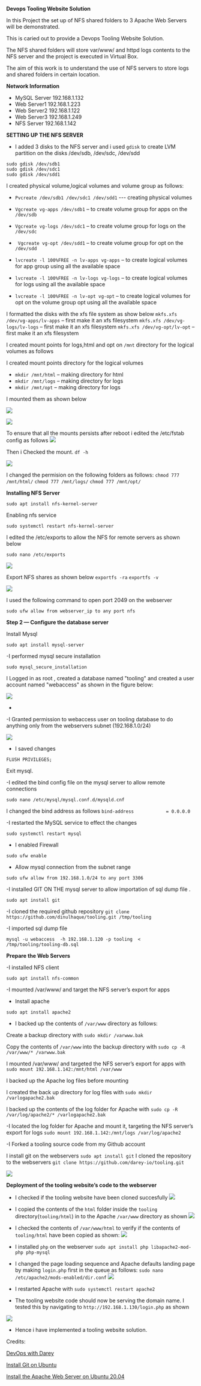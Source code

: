 **Devops Tooling Website Solution**


In this Project the set up of NFS shared folders to 3 Apache Web Servers will be demonstrated.

This is caried out to provide a Devops Tooling Website Solution.

The NFS shared folders will store var/www/ and  httpd logs contents to the NFS server and the project is executed in Virtual Box.

The aim of this work is to understand the use of  NFS servers to store logs and shared folders in certain location.

**Network Information**

- MySQL Server 192.168.1.132
- Web Server1 192.168.1.223
- Web Server2 192.168.1.122
- Web Server3 192.168.1.249
- NFS Server 192.168.1.142




**SETTING UP THE NFS SERVER**

- I added 3 disks to the NFS server and i used `gdisk` to create LVM partition on the disks /dev/sdb, /dev/sdc, /dev/sdd

```
sudo gdisk /dev/sdb1
sudo gdisk /dev/sdc1
sudo gdisk /dev/sdd1	
```



I created physical volume,logical volumes and volume group as follows:
- ```Pvcreate /dev/sdb1 /dev/sdc1 /dev/sdd1``` --- creating physical volumes
 

- ```Vgcreate vg-apps /dev/sdb1``` – to create volume group for apps on the ```/dev/sdb```
 
- ```Vgcreate vg-logs /dev/sdc1``` – to create volume group for logs on the ```/dev/sdc```
 
- ``` Vgcreate vg-opt /dev/sdd1``` – to create volume group for opt on the ```/dev/sdd```

- ```lvcreate -l 100%FREE -n lv-apps vg-apps``` – to create logical volumes for app group using all the available space

- ```lvcreate -l 100%FREE -n lv-logs vg-logs``` – to create logical volumes for logs using all the available space
 
- ```lvcreate -l 100%FREE -n lv-opt vg-opt``` – to create logical volumes for opt on the volume group opt using all the available space

I formatted the disks with the xfs file system as show below
```mkfs.xfs /dev/vg-apps/lv-apps``` – first make it an xfs filesystem
```mkfs.xfs /dev/vg-logs/lv-logs``` – first make it an xfs filesystem
```mkfs.xfs /dev/vg-opt/lv-opt``` – first make it an xfs filesystem


I created mount points for logs,html and opt on 
```/mnt``` directory for the logical volumes as follows

I created mount points directory for the logical volumes

- ```mkdir /mnt/html``` – making directory for html
- ```mkdir /mnt/logs``` – making directory for logs
- ```mkdir /mnt/opt``` – making directory for logs


I mounted them as shown below

![](https://github.com/drazen-dee28/Devops-Tooling-Website-Solution/blob/main/devops_tooling/mount.jpg)



![](https://github.com/drazen-dee28/Devops-Tooling-Website-Solution/blob/main/devops_tooling/xfs.png)


To ensure that all the mounts  persists after reboot i edited the /etc/fstab config as follows
![](https://github.com/drazen-dee28/Devops-Tooling-Website-Solution/blob/main/devops_tooling/uuid.jpg)


Then i Checked the mount.
```df -h```

![](https://github.com/drazen-dee28/Devops-Tooling-Website-Solution/blob/main/devops_tooling/output.png)



I changed the permision on the following folders as follows:
```chmod 777 /mnt/html/```
```chmod 777 /mnt/logs/```
```chmod 777 /mnt/opt/```

 

**Installing NFS Server**

```sudo apt install nfs-kernel-server```

Enabling nfs service

 ```sudo systemctl restart nfs-kernel-server```


I edited the /etc/exports to allow the NFS for remote servers as shown below

```sudo nano /etc/exports```


![](https://github.com/drazen-dee28/Devops-Tooling-Website-Solution/blob/main/devops_tooling/export.png)

Export NFS shares as shown below
```exportfs -ra```
```exportfs -v```

![](https://github.com/drazen-dee28/Devops-Tooling-Website-Solution/blob/main/devops_tooling/exportfs.png)


I used the following command to open port 2049 on the webserver

```sudo ufw allow from webserver_ip to any port nfs```




**Step 2 — Configure the database server**

Install Mysql

```sudo apt install mysql-server```

-I performed mysql secure installation

```sudo mysql_secure_installation```


 I Logged in as root , created a database named "tooling" and created a user account named "webaccess" as shown in the figure below:

![](https://github.com/drazen-dee28/Devops-Tooling-Website-Solution/blob/main/devops_tooling/mysqllogin.png)


-
-I Granted permission to webaccess user on tooling database to do anything only from the webservers subnet (192.168.1.0/24)

![](https://github.com/drazen-dee28/Devops-Tooling-Website-Solution/blob/main/devops_tooling/privi.png)



- I saved changes

```FLUSH PRIVILEGES;```

Exit mysql.

-I edited the bind config  file on the mysql server to allow remote connections

 ```sudo nano /etc/mysql/mysql.conf.d/mysqld.cnf```

I changed the bind address  as follows
 ```bind-address            = 0.0.0.0```


 -I restarted the MySQL service to effect the changes 

 ```sudo systemctl restart mysql```

 - I enabled Firewall

 ```sudo ufw enable```

 - Allow mysql connection from the subnet range

```sudo ufw allow from 192.168.1.0/24 to any port 3306```


-I installed GIT ON THE mysql server  to allow importation of sql dump file .

```sudo apt install git```

-I cloned the required github repository
```git clone https://github.com/dinulhaque/tooling.git /tmp/tooling```

-I imported sql dump file

```mysql -u webaccess  -h 192.168.1.120 -p tooling  < /tmp/tooling/tooling-db.sql```



 **Prepare the Web Servers**

 -I installed NFS client

 ```sudo apt install nfs-common```

 -I mounted /var/www/ and target the NFS server’s export for apps



 - Install apache

 ```sudo apt install apache2```

 - I backed up the contents of `/var/www` directory as follows:

 Create a backup directory with `sudo mkdir /varwww.bak`
 
 Copy the contents of `/var/www` into the backup directory with `sudo cp -R /var/www/* /varwww.bak`

I mounted /var/www/ and targeted the NFS server’s export for apps with `sudo mount 192.168.1.142:/mnt/html /var/www`



I backed up the Apache log files before mounting

I created the back up directory for log files with `sudo mkdir /varlogapache2.bak`

I backed up the contents of the log folder for Apache with `sudo cp -R /var/log/apache2/* /varlogapache2.bak`

 -I located the log folder for Apache and mount it, targeting the NFS server’s export for logs
 `sudo mount 192.168.1.142:/mnt/logs /var/log/apache2`


-I Forked a tooling source code from  my Github account

I install git on the webservers
`sudo apt install git`
I cloned the repository to the webservers
`git clone https://github.com/darey-io/tooling.git`

![](https://github.com/drazen-dee28/Devops-Tooling-Website-Solution/blob/main/devops_tooling/clone.jpg)




**Deployment of the tooling website’s code to the webserver**

- I checked if the tooling website have been cloned succesfully
![](https://github.com/drazen-dee28/Devops-Tooling-Website-Solution/blob/main/devops_tooling/check.jpg)

- I copied the contents of the `html` folder inside the `tooling` directory(`tooling/html`) in to the Apache 
`/var/www` directory as shown
![](https://github.com/drazen-dee28/Devops-Tooling-Website-Solution/blob/main/devops_tooling/copy.jpg)


- I checked the contents of `/var/www/html` to verify if the contents of `tooling/html` have been copied as shown:
![](https://github.com/drazen-dee28/Devops-Tooling-Website-Solution/blob/main/devops_tooling/verif.jpg) 


- I installed `php` on the webserver
`sudo apt install php libapache2-mod-php php-mysql`


- I changed the page loading sequence and Apache defaults landing page by making `login.php` first in the queue as follows:
`sudo nano /etc/apache2/mods-enabled/dir.conf`
![](https://github.com/drazen-dee28/Devops-Tooling-Website-Solution/blob/main/devops_tooling/order.jpg)

- I restarted Apache with `sudo systemctl restart apache2`


- The tooling website code should now be serving the domain name. I tested this by navigating to `http://192.168.1.130/login.php` as shown

![](https://github.com/drazen-dee28/Devops-Tooling-Website-Solution/blob/main/devops_tooling/testing.jpg)



- Hence i have implemented a tooling website solution. 


 Credits:

 [DevOps with Darey](www.darey.io)
 
 [Install Git on Ubuntu](https://www.digitalocean.com/community/tutorials/how-to-install-git-on-ubuntu-20-04)
 
 [Install the Apache Web Server on Ubuntu 20.04](https://www.digitalocean.com/community/tutorials/how-to-install-the-apache-web-server-on-ubuntu-20-04)